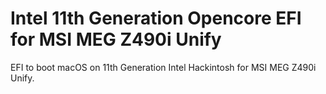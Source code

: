 # Intel 11th Generation Opencore EFI for MSI MEG Z490i Unify

EFI to boot macOS on 11th Generation Intel Hackintosh for MSI MEG Z490i Unify.
